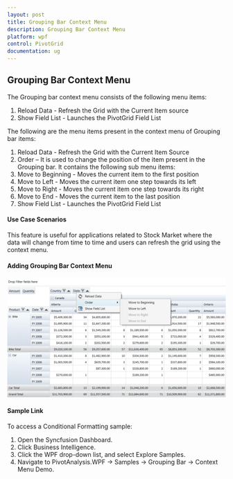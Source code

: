 ```yaml
---
layout: post
title: Grouping Bar Context Menu 
description: Grouping Bar Context Menu 
platform: wpf
control: PivotGrid
documentation: ug
---
```



## Grouping Bar Context Menu


The Grouping bar context menu consists of the following menu items:

1. Reload Data - Refresh the Grid with the Current Item source
2. Show Field List - Launches the PivotGrid Field List

The following are the menu items present in the context menu of Grouping bar items:

1. Reload Data - Refresh the Grid with the Current Item Source
2. Order – It is used to change the position of the item present in the Grouping bar. It contains the following sub menu items:
1. Move to Beginning - Moves the current item to the first position
2. Move to Left - Moves the current item one step towards its left
3. Move to Right - Moves the current item one step towards its right
4. Move to End - Moves the current item to the last position
3. Show Field List - Launches the PivotGrid Field List

#### Use Case Scenarios

This feature is useful for applications related to Stock Market where the data will change from time to time and users can refresh the grid using the context menu.

#### Adding Grouping Bar Context Menu

![Description: C:/Syncfusion/BI/WPF/PivotAnalysis.Wpf/Samples/Grouping Bar/Context Menu Demo/Images/ContextMenu.png](Features_images/Features_img20.png)

#### Sample Link

To access a Conditional Formatting sample:

1. Open the Syncfusion Dashboard. 
2. Click Business Intelligence.
3. Click the WPF drop-down list, and select Explore Samples. 
4. Navigate to PivotAnalysis.WPF -> Samples -> Grouping Bar -> Context Menu Demo.


